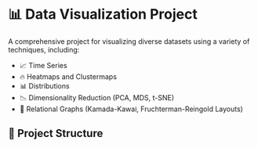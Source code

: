 # 📊 Data Visualization Project

A comprehensive project for visualizing diverse datasets using a variety of techniques, including:

- 📈 Time Series
- 🔥 Heatmaps and Clustermaps
- 📊 Distributions
- 📉 Dimensionality Reduction (PCA, MDS, t-SNE)
- 🔗 Relational Graphs (Kamada-Kawai, Fruchterman-Reingold Layouts)

## 📁 Project Structure


